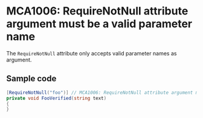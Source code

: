 # MCA1006: RequireNotNull attribute argument must be a valid parameter name

The `RequireNotNull` attribute only accepts valid parameter names as argument.

## Sample code

```cs
[RequireNotNull("foo")] // MCA1006: RequireNotNull attribute argument must be a valid parameter name.
private void FooVerified(string text)
{
}
```
